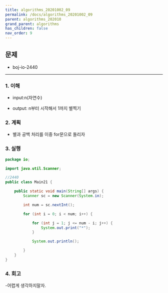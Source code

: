 ```yaml
---
title: algorithms_20201002_09
permalink: /docs/algorithms_20201002_09
parent: algorithms_202010
grand_parent: algorithms
has_children: false
nav_order: 9
---
```


## 문제

- boj-io-2440
---

### 1. 이해

- input:n(자연수)
    
- output: n부터 시작해서 1까지 별찍기

### 2. 계획
- 별과 공백 처리를 이중 for문으로 돌리자

### 3. 실행

```java
package io;

import java.util.Scanner;

//2440
public class Main21 {

    public static void main(String[] args) {
        Scanner sc = new Scanner(System.in);

        int num = sc.nextInt();

        for (int i = 0; i < num; i++) {

            for (int j = 1; j <= num - i; j++) {
                System.out.print("*");
            }

            System.out.println();

        }
    }
}
```

### 4. 회고

-어렵게 생각하지말자. 
